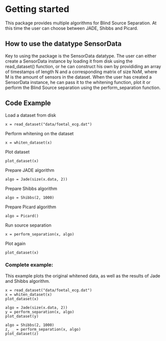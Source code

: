 # Getting started
This package provides multiple algorithms for Blind Source Separation. 
At this time the user can choose between JADE, Shibbs and Picard. 

## How to use the datatype SensorData
Key to using the package is the SensorData datatype. The user can either create a SensorData instance by loading it from disk using the read_dataset() function, or he can construct his own by provididing an array of timestamps of length N and a corresponding matrix of size NxM, where M is the amount of sensors in the dataset.
When the user has created a SensorData instance, he can pass it to the whitening function, plot it or perform the Blind Source separation using the perform_separation function.

## Code Example 
Load a dataset from disk

    x = read_dataset("data/foetal_ecg.dat")

Perform whitening on the dataset

    x = whiten_dataset(x)

Plot dataset

    plot_dataset(x)

Prepare JADE algorithm

    algo = Jade(size(x.data, 2))

Prepare Shibbs algorithm

    algo = Shibbs(2, 1000)

Prepare Picard algorithm

    algo = Picard()

Run source separation

    x = perform_separation(x, algo)

Plot again

    plot_dataset(x)

### Complete example:

This example plots the original whitened data, as well as the results of Jade and Shibbs algorithm.

    x = read_dataset("data/foetal_ecg.dat")
    x = whiten_dataset(x)
    plot_dataset(x)

    algo = Jade(size(x.data, 2))
    y = perform_separation(x, algo)
    plot_dataset(y)

    algo = Shibbs(2, 1000)
    z, _ = perform_separation(x, algo)
    plot_dataset(z)